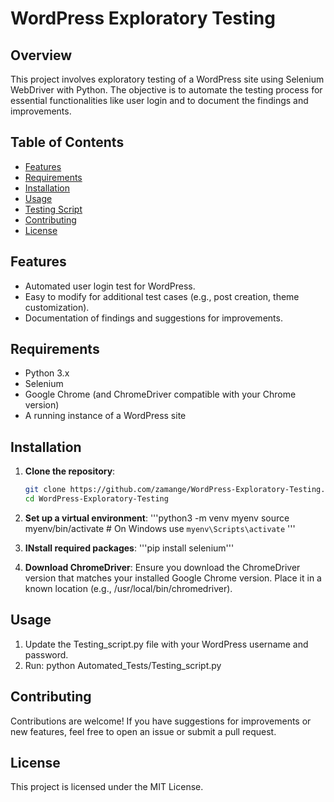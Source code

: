 # WordPress Exploratory Testing

## Overview

This project involves exploratory testing of a WordPress site using Selenium WebDriver with Python. The objective is to automate the testing process for essential functionalities like user login and to document the findings and improvements.

## Table of Contents

- [Features](#features)
- [Requirements](#requirements)
- [Installation](#installation)
- [Usage](#usage)
- [Testing Script](#testing-script)
- [Contributing](#contributing)
- [License](#license)

## Features

- Automated user login test for WordPress.
- Easy to modify for additional test cases (e.g., post creation, theme customization).
- Documentation of findings and suggestions for improvements.

## Requirements

- Python 3.x
- Selenium
- Google Chrome (and ChromeDriver compatible with your Chrome version)
- A running instance of a WordPress site

## Installation

1. **Clone the repository**:
   ```bash
   git clone https://github.com/zamange/WordPress-Exploratory-Testing.git
   cd WordPress-Exploratory-Testing

2. **Set up a virtual environment**:
    '''python3 -m venv myenv
source myenv/bin/activate  # On Windows use `myenv\Scripts\activate`
'''

3. **INstall required packages**:
    '''pip install selenium'''

4. **Download ChromeDriver**:
    Ensure you download the ChromeDriver version that matches your installed Google Chrome version. Place it in a known location (e.g., /usr/local/bin/chromedriver).

## Usage
1. Update the Testing_script.py file with your WordPress username and password.
2. Run: python Automated_Tests/Testing_script.py

## Contributing
Contributions are welcome! If you have suggestions for improvements or new features, feel free to open an issue or submit a pull request.

## License
This project is licensed under the MIT License. 


